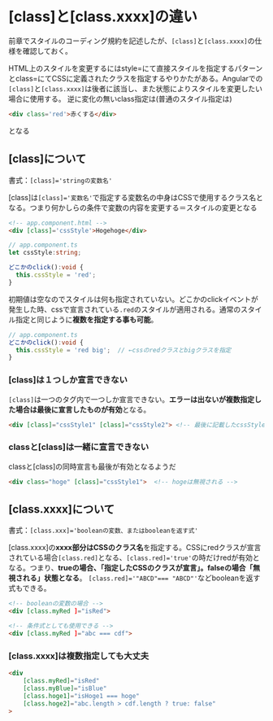 # [class]と[class.xxxx]の違い

前章でスタイルのコーディング規約を記述したが、`[class]`と`[class.xxxx]`の仕様を確認しておく。

HTML上のスタイルを変更するにはstyle=にて直接スタイルを指定するパターンとclass=にてCSSに定義されたクラスを指定するやりかたがある。Angularでの`[class]`と`[class.xxxx]`は後者に該当し、また状態によりスタイルを変更したい場合に使用する。
逆に変化の無いclass指定は(普通のスタイル指定は)

```html
<div class='red'>赤くする</div>
```

となる

## [class]について

書式：`[class]='stringの変数名'`

[class]は`[class]='変数名'`で指定する変数名の中身はCSSで使用するクラス名となる。つまり何かしらの条件で変数の内容を変更する＝スタイルの変更となる

```html
<!-- app.component.html -->
<div [class]='cssStyle'>Hogehoge</div>
```

```ts
// app.component.ts
let cssStyle:string;

どこかのclick():void {
  this.cssStyle = 'red';
}
```

初期値は空なのでスタイルは何も指定されていない。どこかのclickイベントが発生した時、cssで宣言されている`.red`のスタイルが適用される。通常のスタイル指定と同じように**複数を指定する事も可能**。

```ts
// app.component.ts
どこかのclick():void {
  this.cssStyle = 'red big';  // ←cssのredクラスとbigクラスを指定
}
```

### [class]は１つしか宣言できない

`[class]`は一つのタグ内で一つしか宣言できない。**エラーは出ないが複数指定した場合は最後に宣言したものが有効**となる。

```html
<div [class]="cssStyle1" [class]="cssStyle2"> <!-- 最後に記載したcssStyle2のみ有効化される -->
```

### classと[class]は一緒に宣言できない

classと[class]の同時宣言も最後が有効となるようだ

```html
<div class="hoge" [class]="cssStyle1">  <!-- hogeは無視される -->
```

## [class.xxxx]について

書式：`[class.xxx]='booleanの変数、またはbooleanを返す式'`

[class.xxxx]の**xxxx部分はCSSのクラス名**を指定する。CSSにredクラスが宣言されている場合`[class.red]`となる、`[class.red]='true'`の時だけredが有効となる。つまり、**trueの場合、「指定したCSSのクラスが宣言」。falseの場合「無視される」状態となる**。
`[class.red]='"ABCD"=== "ABCD"'`などbooleanを返す式もできる。

```html
<!-- booleanの変数の場合 -->
<div [class.myRed ]="isRed">

<!-- 条件式としても使用できる -->
<div [class.myRed ]="abc === cdf">
```

### [class.xxxx]は複数指定しても大丈夫

```html
<div
    [class.myRed]="isRed"
    [class.myBlue]="isBlue"
    [class.hoge1]="isHoge1 === hoge"
    [class.hoge2]="abc.length > cdf.length ? true: false"
>
```
